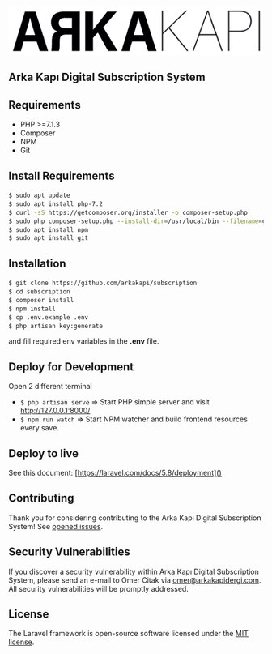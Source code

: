![](public/images/logo.png)

## Arka Kapı Digital Subscription System

## Requirements

- PHP >=7.1.3
- Composer
- NPM
- Git

## Install Requirements

```sh
$ sudo apt update
$ sudo apt install php-7.2
$ curl -sS https://getcomposer.org/installer -o composer-setup.php
$ sudo php composer-setup.php --install-dir=/usr/local/bin --filename=composer
$ sudo apt install npm
$ sudo apt install git
```

## Installation

```sh
$ git clone https://github.com/arkakapi/subscription
$ cd subscription
$ composer install
$ npm install
$ cp .env.example .env
$ php artisan key:generate
```
and fill required env variables in the **.env** file.

## Deploy for Development

Open 2 different terminal

- `$ php artisan serve` => Start PHP simple server and visit http://127.0.0.1:8000/
- `$ npm run watch` => Start NPM watcher and build frontend resources every save.

## Deploy to live

See this document: [https://laravel.com/docs/5.8/deployment]()

## Contributing

Thank you for considering contributing to the Arka Kapı Digital Subscription System! See [opened issues](https://github.com/arkakapi/subscription/issues).

## Security Vulnerabilities

If you discover a security vulnerability within Arka Kapı Digital Subscription System, please send an e-mail to Omer Citak via [omer@arkakapidergi.com](mailto:omer@arkakapidergi.com). All security vulnerabilities will be promptly addressed.

## License

The Laravel framework is open-source software licensed under the [MIT license](https://opensource.org/licenses/MIT).
